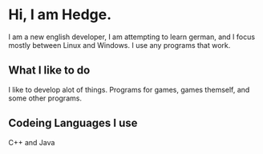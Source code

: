 # Hi, I am Hedge.

I am a new english developer, I am attempting to learn german, and I focus mostly between Linux and Windows. I use any programs that work.

## What I like to do

I like to develop alot of things. Programs for games, games themself, and some other programs.

## Codeing Languages I use

C++ and Java









